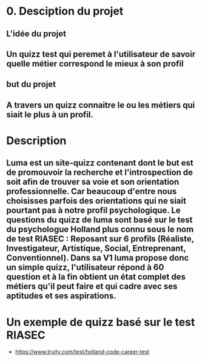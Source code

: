 # 0. Desciption du projet
## L'idée du projet
Un quizz test qui peremet à l'utilisateur de savoir quelle métier correspond le mieux à son profil
----------------------------------------------------

## but du projet 
A travers un quizz connaitre le ou les métiers qui siait le plus à un profil. 
-----------------------------------------------------

# Description
Luma est un site-quizz contenant dont le but est de promouvoir la recherche et l'introspection de soit afin de trouver sa voie et son orientation professionnelle.
Car beaucoup d'entre nous choisisses parfois des orientations qui ne siait pourtant pas à notre profil psychologique. Le questions du quizz de luma sont basé sur le test du psychologue Holland plus connu sous le nom de test RIASEC : Reposant sur 6 profils 
(Réaliste, Investigateur, Artistique, Social, Entreprenant, Conventionnel).
Dans sa V1 luma propose donc un simple quizz, l'utilisateur répond à 60 question et à la fin obtient un état complet des métiers qu'il peut faire et qui cadre avec ses aptitudes et ses aspirations.
--------------------------------------------

# Un exemple de quizz basé sur le test RIASEC
+ https://www.truity.com/test/holland-code-career-test